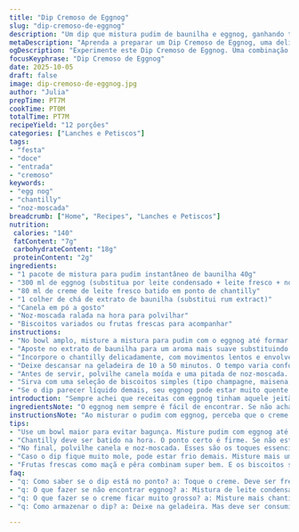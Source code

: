 ```yaml
---
title: "Dip Cremoso de Eggnog"
slug: "dip-cremoso-de-eggnog"
description: "Um dip que mistura pudim de baunilha e eggnog, ganhando textura aveludada com chantilly. Um toque opcional de extrato de rum traz aroma mais profundo. Finalizado com canela e noz-moscada, combina bem com frutas frescas e biscoitos variados. Versátil e fácil, perfeito para as festas, e com jeito de receita de família que aprendi errando até acertar a textura certa. Rende cerca de 12 porções, rápido de preparar, ótima pedida para quem quer inovar no cardápio festivo brasileiro."
metaDescription: "Aprenda a preparar um Dip Cremoso de Eggnog, uma delícia da culinária americana adaptada, perfeita para festas e celebrações."
ogDescription: "Experimente este Dip Cremoso de Eggnog. Uma combinação de pudim e chantilly, perfeito para compartilhar nas festas de fim de ano."
focusKeyphrase: "Dip Cremoso de Eggnog"
date: 2025-10-05
draft: false
image: dip-cremoso-de-eggnog.jpg
author: "Julia"
prepTime: PT7M
cookTime: PT0M
totalTime: PT7M
recipeYield: "12 porções"
categories: ["Lanches e Petiscos"]
tags:
- "festa"
- "doce"
- "entrada"
- "cremoso"
keywords:
- "egg nog"
- "chantilly"
- "noz-moscada"
breadcrumb: ["Home", "Recipes", "Lanches e Petiscos"]
nutrition: 
 calories: "140"
 fatContent: "7g"
 carbohydrateContent: "18g"
 proteinContent: "2g"
ingredients:
- "1 pacote de mistura para pudim instantâneo de baunilha 40g"
- "300 ml de eggnog (substitua por leite condensado + leite fresco + noz-moscada ralada se não achar eggnog)"
- "80 ml de creme de leite fresco batido em ponto de chantilly"
- "1 colher de chá de extrato de baunilha (substitui rum extract)"
- "Canela em pó a gosto"
- "Noz-moscada ralada na hora para polvilhar"
- "Biscoitos variados ou frutas frescas para acompanhar"
instructions:
- "No bowl amplo, misture a mistura para pudim com o eggnog até formar uma textura mais firme que o pudim tradicional — o ponto certo é quando o batedor oferece resistência, quase como se estivesse fazendo um creme denso."
- "Aposte no extrato de baunilha para um aroma mais suave substituindo o extrato de rum, que pode dominar o sabor demais se você não gostar muito de álcool."
- "Incorpore o chantilly delicadamente, com movimentos lentos e envolvendo para o dip não perder a leveza. Não bata, só misture até desaparecerem os riscos brancos."
- "Deixe descansar na geladeira de 10 a 50 minutos. O tempo varia conforme a temperatura da sua geladeira e do eggnog, então cheque o ponto tocando o creme — deve estar fresco e consistente, firme mas macio."
- "Antes de servir, polvilhe canela moída e uma pitada de noz-moscada. Eles adicionam aquele aroma tipicamente natalino, dando o toque final."
- "Sirva com uma seleção de biscoitos simples (tipo champagne, maisena, ou biscoito amanteigado) e frutas: maçã, uvas ou fatias de pêra cruzam delicadamente o açúcar do creme."
- "Se o dip parecer líquido demais, seu eggnog pode estar muito quente ou a mistura não espessou o suficiente — recheque e mexa até engrossar. Já se o creme ficou muito duro, misture mais chantilly para suavizar."
introduction: "Sempre achei que receitas com eggnog tinham aquele jeitão gringo que não bate tanto aqui, até reinventar um dip que deixa tudo mais versátil e rápido. A mistura da textura firme do pudim com o toque leve do chantilly cria um contraste que me conquistou, principalmente pelo aroma suave da baunilha — passei a trocar o extrato de rum pelo de baunilha, que não pesa e agrada todo mundo. Curto servir com biscoitos simples e frutas fresquinhas, porque equilibra a doçura e deixa o petisco elegante na mesa. Ideal para servir em encontros de fim de ano, onde a correria não permite complicar."
ingredientsNote: "O eggnog nem sempre é fácil de encontrar. Se não achar, improvise misturando leite condensado com leite fresco, adicionando uma pitada generosa de noz-moscada e canela. O pudim de baunilha pode ser instantâneo, mas cuidado para não usar muito líquido diferente, pois o ponto final muda fácil. Para garantir a textura, o chantilly deve ser bem firme, batido na hora. Trocar o extrato de rum por baunilha deixa o sabor mais equilibrado para quem não é fã do álcool no creme. Canela e noz-moscada tem que ser na medida certa, para não virar um perfume forte que rouba o lugar do creme."
instructionsNote: "Ao misturar o pudim com eggnog, perceba que o creme fica mais encorpado do que o comum. Esse ponto é o truque para o dip não cair depois. Se misturar rápido demais o chantilly, perde toda a leveza, então vá devagar, usando uma espátula em movimentos de baixo para cima como se estivesse dobrando. Refrigeração é crucial para acertar a consistência, mas não exagere — meio período na geladeira deve ser suficiente para firmar sem endurecer. O pó de canela e noz-moscada deve ser polvilhado pouco antes de servir, para preservar aroma e sabor. Atenção à temperatura do creme para não ficar mole demais e escorrer do biscoito."
tips:
- "Use um bowl maior para evitar bagunça. Misture pudim com eggnog até ficar bem denso. A resistência no batedor é essencial. Gosto de usar uma espátula."
- "Chantilly deve ser batido na hora. O ponto certo é firme. Se não estiver, vai ficar muito líquido. Isso acontece se não se atentar."
- "No final, polvilhe canela e noz-moscada. Esses são os toques essenciais. São sabores que combinam bem com o eggnog."
- "Caso o dip fique muito mole, pode estar frio demais. Misture mais um pouco. Reengenhe. Se muito firme, adicione mais chantilly."
- "Frutas frescas como maçã e pêra combinam super bem. E os biscoitos simples equilibram a doçura. Biscoitos amanteigados são uma escolha clássica."
faq:
- "q: Como saber se o dip está no ponto? a: Toque o creme. Deve ser fresco, firme, mas macio. O batedor dá resistência. Não pode escorregar."
- "q: O que fazer se não encontrar eggnog? a: Mistura de leite condensado e leite fresco resolve. Acrescente noz-moscada a gosto. E um pouco de canela."
- "q: O que fazer se o creme ficar muito grosso? a: Misture mais chantilly até ficar leve. Se não der certo, rs... tente usar um pouco de leite. Cuidado para não desandar tudo."
- "q: Como armazenar o dip? a: Deixe na geladeira. Mas deve ser consumido rápido. Não gosto de guardar por mais de dois dias. O sabor fica diferente."

---
```

